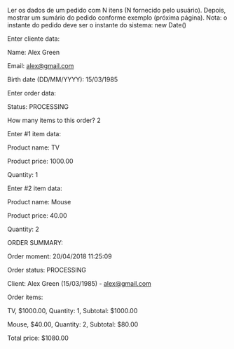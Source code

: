 Ler os dados de um pedido com N itens (N fornecido pelo usuário). Depois, mostrar um
sumário do pedido conforme exemplo (próxima página). Nota: o instante do pedido deve ser
o instante do sistema: new Date()



Enter cliente data:

Name: Alex Green

Email: alex@gmail.com

Birth date (DD/MM/YYYY): 15/03/1985

Enter order data:

Status: PROCESSING

How many items to this order? 2

Enter #1 item data:

Product name: TV

Product price: 1000.00

Quantity: 1

Enter #2 item data:

Product name: Mouse

Product price: 40.00

Quantity: 2


ORDER SUMMARY:

Order moment: 20/04/2018 11:25:09

Order status: PROCESSING

Client: Alex Green (15/03/1985) - alex@gmail.com

Order items:

TV, $1000.00, Quantity: 1, Subtotal: $1000.00

Mouse, $40.00, Quantity: 2, Subtotal: $80.00

Total price: $1080.00
